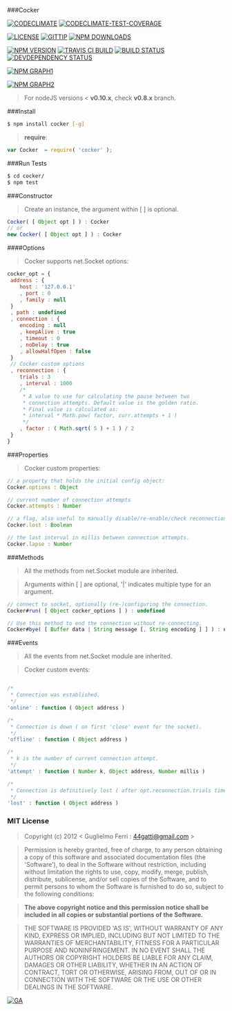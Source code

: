 ###Cocker

[![CODECLIMATE](http://img.shields.io/codeclimate/github/rootslab/cocker.svg?style=flat)](https://codeclimate.com/github/rootslab/cocker)
[![CODECLIMATE-TEST-COVERAGE](http://img.shields.io/codeclimate/coverage/github/rootslab/cocker.svg?style=flat)](https://codeclimate.com/github/rootslab/cocker)

[![LICENSE](http://img.shields.io/badge/license-MIT-blue.svg?style=flat)](https://github.com/rootslab/cocker#mit-license)
[![GITTIP](http://img.shields.io/gittip/rootslab.svg?style=flat)](https://www.gittip.com/rootslab/)
[![NPM DOWNLOADS](http://img.shields.io/npm/dm/cocker.svg?style=flat)](http://npm-stat.com/charts.html?package=cocker)

[![NPM VERSION](http://img.shields.io/npm/v/cocker.svg?style=flat)](https://www.npmjs.org/package/cocker)
[![TRAVIS CI BUILD](http://img.shields.io/travis/rootslab/cocker.svg?style=flat)](http://travis-ci.org/rootslab/cocker)
[![BUILD STATUS](http://img.shields.io/david/rootslab/cocker.svg?style=flat)](https://david-dm.org/rootslab/cocker)
[![DEVDEPENDENCY STATUS](http://img.shields.io/david/dev/rootslab/cocker.svg?style=flat)](https://david-dm.org/rootslab/cocker#info=devDependencies)

[![NPM GRAPH1](https://nodei.co/npm-dl/cocker.png)](https://nodei.co/npm/cocker/)

[![NPM GRAPH2](https://nodei.co/npm/cocker.png?downloads=true&downloadRank=true&stars=true)](https://nodei.co/npm/cocker/)

> For nodeJS versions < __v0.10.x__, check __v0.8.x__ branch.

###Install

```bash
$ npm install cocker [-g]
```

> __require__:

```javascript
var Cocker  = require( 'cocker' );
```

###Run Tests

```bash
$ cd cocker/
$ npm test
```

###Constructor

> Create an instance, the argument within [ ] is optional.

```javascript
Cocker( [ Object opt ] ) : Cocker
// or
new Cocker( [ Object opt ] ) : Cocker
```

####Options

> Cocker supports net.Socket options:

```javascript
cocker_opt = {
 address : {
    host : '127.0.0.1'
    , port : 0
    , family : null
 }
 , path : undefined
 , connection : {
    encoding : null
    , keepAlive : true
    , timeout : 0
    , noDelay : true
    , allowHalfOpen : false
 }
 // Cocker custom options
 , reconnection : {
    trials : 3
    , interval : 1000
    /*
     * A value to use for calculating the pause between two
     * connection attempts. Default value is the golden ratio.
     * Final value is calculated as:
     * interval * Math.pow( factor, curr.attempts + 1 )
     */
    , factor : ( Math.sqrt( 5 ) + 1 ) / 2
 }
}
```

###Properties

> Cocker custom properties:

```javascript
// a property that holds the initial config object:
Cocker.options : Object

// current number of connection attempts
Cocker.attempts : Number

// a flag, also useful to manually disable/re-enable/check reconnection-loop
Cocker.lost : Boolean

// the last interval in millis between connection attempts.
Cocker.lapse : Number
```

###Methods

> All the methods from net.Socket module are inherited.

> Arguments within [ ] are optional, '|' indicates multiple type for an argument.

```javascript
// connect to socket, optionally (re-)configuring the connection.
Cocker#run( [ Object cocker_options ] ) : undefined

// Use this method to end the connection without re-connecting.
Cocker#bye( [ Buffer data | String message [, String encoding ] ] ) : undefined
```

###Events

> All the events from net.Socket module are inherited.

> Cocker custom events:

```javascript

/*
 * Connection was established.
 */
'online' : function ( Object address )

/*
 * Connection is down ( on first 'close' event for the socket).
 */
'offline' : function ( Object address )

/*
 * k is the number of current connection attempt.
 */
'attempt' : function ( Number k, Object address, Number millis )

/*
 * Connection is definitively lost ( after opt.reconnection.trials times ).
 */
'lost' : function ( Object address )

```

### MIT License

> Copyright (c) 2012 &lt; Guglielmo Ferri : 44gatti@gmail.com &gt;

> Permission is hereby granted, free of charge, to any person obtaining
> a copy of this software and associated documentation files (the
> 'Software'), to deal in the Software without restriction, including
> without limitation the rights to use, copy, modify, merge, publish,
> distribute, sublicense, and/or sell copies of the Software, and to
> permit persons to whom the Software is furnished to do so, subject to
> the following conditions:

> __The above copyright notice and this permission notice shall be
> included in all copies or substantial portions of the Software.__

> THE SOFTWARE IS PROVIDED 'AS IS', WITHOUT WARRANTY OF ANY KIND,
> EXPRESS OR IMPLIED, INCLUDING BUT NOT LIMITED TO THE WARRANTIES OF
> MERCHANTABILITY, FITNESS FOR A PARTICULAR PURPOSE AND NONINFRINGEMENT.
> IN NO EVENT SHALL THE AUTHORS OR COPYRIGHT HOLDERS BE LIABLE FOR ANY
> CLAIM, DAMAGES OR OTHER LIABILITY, WHETHER IN AN ACTION OF CONTRACT,
> TORT OR OTHERWISE, ARISING FROM, OUT OF OR IN CONNECTION WITH THE
> SOFTWARE OR THE USE OR OTHER DEALINGS IN THE SOFTWARE.

[![GA](https://ga-beacon.appspot.com/UA-53998692-1/cocker/Readme?pixel)](https://github.com/igrigorik/ga-beacon)